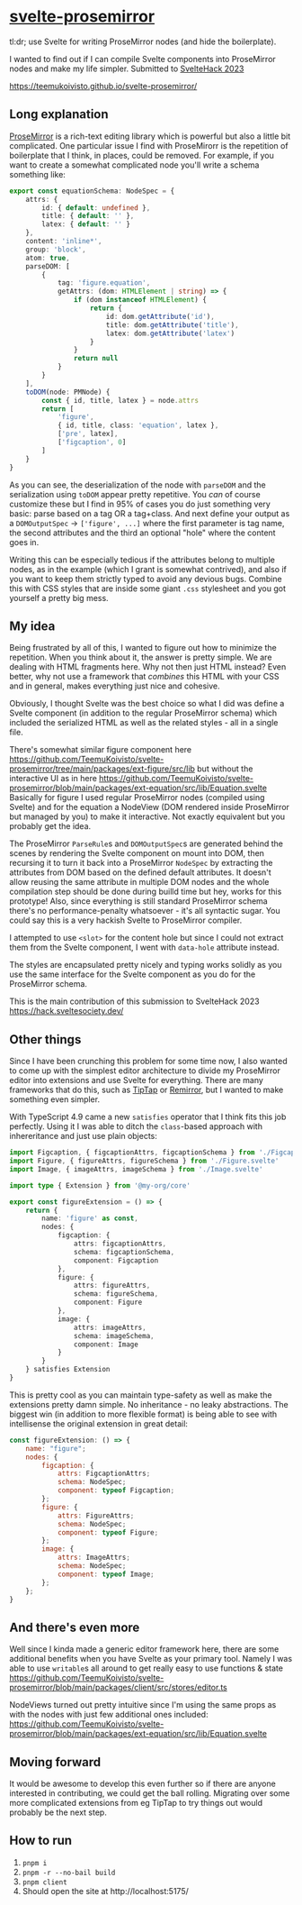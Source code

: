 # [svelte-prosemirror](https://github.com/teemukoivisto/svelte-prosemirror)

tl:dr; use Svelte for writing ProseMirror nodes (and hide the boilerplate).

I wanted to find out if I can compile Svelte components into ProseMirror nodes and make my life simpler. Submitted to [SvelteHack 2023](https://hack.sveltesociety.dev/)

https://teemukoivisto.github.io/svelte-prosemirror/

## Long explanation

[ProseMirror](prosemirror.net) is a rich-text editing library which is powerful but also a little bit complicated. One particular issue I find with ProseMirorr is the repetition of boilerplate that I think, in places, could be removed. For example, if you want to create a somewhat complicated node you'll write a schema something like:

```ts
export const equationSchema: NodeSpec = {
    attrs: {
        id: { default: undefined },
        title: { default: '' },
        latex: { default: '' }
    },
    content: 'inline*',
    group: 'block',
    atom: true,
    parseDOM: [
        {
            tag: 'figure.equation',
            getAttrs: (dom: HTMLElement | string) => {
                if (dom instanceof HTMLElement) {
                    return {
                        id: dom.getAttribute('id'),
                        title: dom.getAttribute('title'),
                        latex: dom.getAttribute('latex')
                    }
                }
                return null
            }
        }
    ],
    toDOM(node: PMNode) {
        const { id, title, latex } = node.attrs
        return [
            'figure',
            { id, title, class: 'equation', latex },
            ['pre', latex],
            ['figcaption', 0]
        ]
    }
}
```

As you can see, the deserialization of the node with `parseDOM` and the serialization using `toDOM` appear pretty repetitive. You _can_ of course customize these but I find in 95% of cases you do just something very basic: parse based on a tag OR a tag+class. And next define your output as a `DOMOutputSpec` -> `['figure', ...]` where the first parameter is tag name, the second attributes and the third an optional "hole" where the content goes in.

Writing this can be especially tedious if the attributes belong to multiple nodes, as in the example (which I grant is somewhat contrived), and also if you want to keep them strictly typed to avoid any devious bugs. Combine this with CSS styles that are inside some giant `.css` stylesheet and you got yourself a pretty big mess.

## My idea

Being frustrated by all of this, I wanted to figure out how to minimize the repetition. When you think about it, the answer is pretty simple. We are dealing with HTML fragments here. Why not then just HTML instead? Even better, why not use a framework that _combines_ this HTML with your CSS and in general, makes everything just nice and cohesive.

Obviously, I thought Svelte was the best choice so what I did was define a Svelte component (in addition to the regular ProseMirror schema) which included the serialized HTML as well as the related styles - all in a single file.

There's somewhat similar figure component here https://github.com/TeemuKoivisto/svelte-prosemirror/tree/main/packages/ext-figure/src/lib but without the interactive UI as in here https://github.com/TeemuKoivisto/svelte-prosemirror/blob/main/packages/ext-equation/src/lib/Equation.svelte Basically for figure I used regular ProseMirror nodes (compiled using Svelte) and for the equation a NodeView (DOM rendered inside ProseMirror but managed by you) to make it interactive. Not exactly equivalent but you probably get the idea.

The ProseMirror `ParseRule`s and `DOMOutputSpec`s are generated behind the scenes by rendering the Svelte component on mount into DOM, then recursing it to turn it back into a ProseMirror `NodeSpec` by extracting the attributes from DOM based on the defined default attributes. It doesn't allow reusing the same attribute in multiple DOM nodes and the whole compilation step should be done during builld time but hey, works for this prototype! Also, since everything is still standard ProseMirror schema there's no performance-penalty whatsoever - it's all syntactic sugar. You could say this is a very hackish Svelte to ProseMirror compiler.

I attempted to use `<slot>` for the content hole but since I could not extract them from the Svelte component, I went with `data-hole` attribute instead.

The styles are encapsulated pretty nicely and typing works solidly as you use the same interface for the Svelte component as you do for the ProseMirror schema.

This is the main contribution of this submission to SvelteHack 2023 https://hack.sveltesociety.dev/

## Other things

Since I have been crunching this problem for some time now, I also wanted to come up with the simplest editor architecture to divide my ProseMirror editor into extensions and use Svelte for everything. There are many frameworks that do this, such as [TipTap](https://tiptap.dev/) or [Remirror](https://remirror.io/), but I wanted to make something even simpler.

With TypeScript 4.9 came a new `satisfies` operator that I think fits this job perfectly. Using it I was able to ditch the `class`-based approach with inhereritance and just use plain objects:

```ts
import Figcaption, { figcaptionAttrs, figcaptionSchema } from './Figcaption.svelte'
import Figure, { figureAttrs, figureSchema } from './Figure.svelte'
import Image, { imageAttrs, imageSchema } from './Image.svelte'

import type { Extension } from '@my-org/core'

export const figureExtension = () => {
    return {
        name: 'figure' as const,
        nodes: {
            figcaption: {
                attrs: figcaptionAttrs,
                schema: figcaptionSchema,
                component: Figcaption
            },
            figure: {
                attrs: figureAttrs,
                schema: figureSchema,
                component: Figure
            },
            image: {
                attrs: imageAttrs,
                schema: imageSchema,
                component: Image
            }
        }
    } satisfies Extension
}
```

This is pretty cool as you can maintain type-safety as well as make the extensions pretty damn simple. No inheritance - no leaky abstractions. The biggest win (in addition to more flexible format) is being able to see with intellisense the original extension in great detail:

```js
const figureExtension: () => {
    name: "figure";
    nodes: {
        figcaption: {
            attrs: FigcaptionAttrs;
            schema: NodeSpec;
            component: typeof Figcaption;
        };
        figure: {
            attrs: FigureAttrs;
            schema: NodeSpec;
            component: typeof Figure;
        };
        image: {
            attrs: ImageAttrs;
            schema: NodeSpec;
            component: typeof Image;
        };
    };
}
```

## And there's even more

Well since I kinda made a generic editor framework here, there are some additional benefits when you have Svelte as your primary tool. Namely I was able to use `writable`s all around to get really easy to use functions & state https://github.com/TeemuKoivisto/svelte-prosemirror/blob/main/packages/client/src/stores/editor.ts

NodeViews turned out pretty intuitive since I'm using the same props as with the nodes with just few additional ones included: https://github.com/TeemuKoivisto/svelte-prosemirror/blob/main/packages/ext-equation/src/lib/Equation.svelte

## Moving forward

It would be awesome to develop this even further so if there are anyone interested in contributing, we could get the ball rolling. Migrating over some more complicated extensions from eg TipTap to try things out would probably be the next step.

## How to run

1. `pnpm i`
2. `pnpm -r --no-bail build`
3. `pnpm client`
4. Should open the site at http://localhost:5175/
